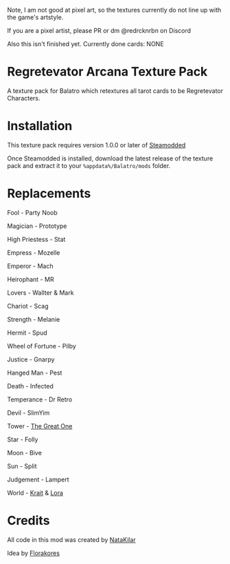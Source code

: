 Note, I am not good at pixel art, so the textures currently do not line up with the game's artstyle. 

If you are a pixel artist, please PR or dm @redrcknrbn on Discord

Also this isn't finished yet. Currently done cards: NONE

# Regretevator Arcana Texture Pack
A texture pack for Balatro which retextures all tarot cards to be Regretevator Characters.

# Installation
This texture pack requires version 1.0.0 or later of [Steamodded](https://github.com/Steamodded/smods)

Once Steamodded is installed, download the latest release of the texture pack and extract it to your ``%appdata%/Balatro/mods`` folder.

# Replacements
Fool - Party Noob

Magician - Prototype

High Priestess - Stat

Empress - Mozelle

Emperor - Mach

Heirophant - MR

Lovers - Wallter & Mark

Chariot - Scag

Strength - Melanie

Hermit - Spud

Wheel of Fortune - Pilby

Justice - Gnarpy

Hanged Man - Pest

Death - Infected

Temperance - Dr Retro

Devil - SlimYim

Tower - [The Great One](https://regretevator.fandom.com/wiki/Minor_NPCs_and_Characters#"The_Great_One")

Star - Folly

Moon - Bive

Sun - Split

Judgement - Lampert

World - [Krait](https://regretevator.fandom.com/wiki/Minor_NPCs_and_Characters#Krait) & [Lora](https://regretevator.fandom.com/wiki/Minor_NPCs_and_Characters#Lora)

# Credits
All code in this mod was created by [NataKilar](https://github.com/NataKilar)

Idea by [Florakores](https://x.com/florakores/status/1879195692159406218)

